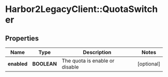 # Harbor2LegacyClient::QuotaSwitcher

## Properties
Name | Type | Description | Notes
------------ | ------------- | ------------- | -------------
**enabled** | **BOOLEAN** | The quota is enable or disable | [optional] 


